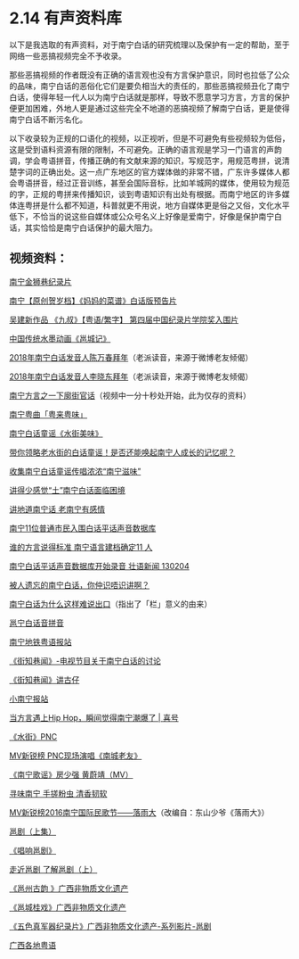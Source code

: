 # 2.14 有声资料库

以下是我选取的有声资料，对于南宁白话的研究梳理以及保护有一定的帮助，至于网络一些恶搞视频完全不予收录。

那些恶搞视频的作者既没有正确的语言观也没有方言保护意识，同时也拉低了公众的品味，南宁白话的恶俗化它们是要负相当大的责任的，那些恶搞视频丑化了南宁白话，使得年轻一代人以为南宁白话就是那样，导致不愿意学习方言，方言的保护便更加困难，外地人更是通过这些完全不地道的恶搞视频了解南宁白话，更是使得南宁白话不断污名化。

以下收录较为正规的口语化的视频，以正视听，但是不可避免有些视频较为低俗，这是受到语料资源有限的限制，不可避免。正确的语言观是学习一门语言的声韵调，学会粤语拼音，传播正确的有文献来源的知识，写规范字，用规范粤拼，说清楚字词的正确出处。这一点广东地区的官方媒体做的非常不错，广东许多媒体人都会粤语拼音，经过正音训练，甚至会国际音标，比如羊城网的媒体，使用较为规范的字，正规的粤拼来传播知识，谈到粤语知识有出处有根据。而南宁地区的许多媒体连粤拼是什么都不知道，科普就更不用说，地方自媒体更是俗之又俗，文化水平低下，不恰当的说这些自媒体或公众号名义上好像是爱南宁，好像是保护南宁白话，其实恰恰是南宁白话保护的最大阻力。

## 视频资料：

[南宁金狮巷纪录片](https://www.bilibili.com/video/av12069625/?from=search&seid=9700533023424659169)

[南宁【原创贺岁档】《妈妈的菜谱》白话版预告片](http://new-play.tudou.com/v/123405664.html?spm=a2h28.8313471.fl.dlink_1_3&f=50313177)

[吴建新作品 《九叔》【粤语/繁字】 第四届中国纪录片学院奖入围片](https://www.bilibili.com/video/av6124028/)

[中国传统水墨动画《邕城记》](http://www.iqiyi.com/w_19rtgjieq5.html)

[2018年南宁白话发音人陈万春拜年](http://v.youku.com/v_show/id_XMzQwMjQ0MjQ3Mg%3D%3D.html?sharefrom=iphone&sharekey=acab580f469d8e12678177536bef6d990)（老派读音，来源于微博老友倾偈）

[2018年南宁白话发音人李晓东拜年](http://v.youku.com/v_show/id_XMzQwMjQzODU2MA%3D%3D.html?sharefrom=iphone&sharekey=76d74b69a1e09807c38b0cd5eb28b44e8)（老派读音，来源于微博老友倾偈）

[南宁方言之一下廓街官话](http://new-play.tudou.com/v/548855485.html)（视频中一分十秒处开始，此为仅存的资料）

[南宁粤曲「粤来粤味」](http://www.iqiyi.com/w_19rwdn8hg5.html)

[南宁白话童谣《水街美味》](https://v.qq.com/x/page/y0502lwb8d3.html)

[带你领略老水街的白话童谣！是否还能唤起南宁人成长的记忆呢？](https://v.qq.com/x/page/e05674yi7rz.html)

[收集南宁白话童谣传唱浓浓“南宁滋味”](http://video.tudou.com/v/XMjIwMzQ0MTMyOA%3D%3D.html)

[讲得少感觉“土”南宁白话面临困境](http://video.tudou.com/v/XMjE5NjM1MTA4NA%3D%3D.html?spm=a2h0k.8191414.5FPAwDXPP8U.A)

[讲地道南宁话 老南宁有感情](http://new-play.tudou.com/v/546826692.html)

[南宁11位普通市民入围白话平话声音数据库](http://video.tudou.com/v/XMjIwMzQ0MTA5Ng%3D%3D.html?spm=a2h0k.8191414.Vpcyr1zfHIA.A)

[谁的方言说得标准 南宁语言建档确定11 人](http://new-play.tudou.com/v/550927975.html)

[南宁白话平话声音数据库开始录音 壮语新闻 130204](http://new-play.tudou.com/v/127695471.html)

[被人遗忘的南宁白话，你仲识唔识讲啊？](https://m.weibo.cn/status/4078626632489522?sourceType=qq&from=1073195010&wm=9006_2001&featurecode=newtitle&sudaref=baike.baidu.com&retcode=6102)

[南宁白话为什么这样难说出口](http://new-play.tudou.com/v/701584805.html?spm=a2h0k.8191414.0.0&from=s1.8-1-1.2)（指出了「栏」意义的由来）

[邕宁白话音拼音](http://www.bilibili.com/video/av2064344/?from=search&seid=3586123612165067854)

[南宁地铁粤语报站](http://tv.gxnews.com.cn/staticpages/20170412/newgx58ed7ee9-16094358.shtml)

[《街知巷闻》-电视节目关于南宁白话的讨论](http://v.youku.com/v_show/id_XOTgzNjQyNjQ%3D.html)

[《街知巷闻》讲古仔](https://v.qq.com/x/page/m0369cvyamg.html?new=1)

[小南宁报站](https://v.qq.com/x/page/r1419q3b4x0.html)

[当方言遇上Hip Hop，瞬间觉得南宁潮爆了 \| 喜号](http://www.iqiyi.com/w_19rsycmvvl.html)

[《水街》PNC](http://v.youku.com/v_show/id_XMTI3NTkxMDg3Mg%3D%3D.html)

[MV新锐榜 PNC现场演唱《南城老友》](https://v.qq.com/x/page/s03178x51xd.html?new=1)

[《南宁歌谣》房少强 黄蔚靖（MV）](http://v.youku.com/v_show/id_XMTcyNTM4NTIwMA%3D%3D.html?spm=a2h0k.8191407.0.0&from=s1.8-1-1.2)

[寻味南宁 手搓粉虫 清香韧软](https://weibo.com/tv/v/FBhNbmQsB?fid=1034:9360c85c55891434d7500d73911100b3)

[MV新锐榜2016南宁国际民歌节——落雨大](https://v.qq.com/x/page/t03283maszd.html?ptag=iqiyi.mv)（改编自：东山少爷《落雨大》）

[邕剧（上集）](http://www.nntv.cn/v/zlsnn/2017-2-17/1487300061970.shtml)

[《唱响邕剧》](http://my.tv.sohu.com/pl/9028935/80845296.shtml)

[走近邕剧 了解邕剧（上）](http://new-play.tudou.com/v/548110243.html)

[《邕州古韵 》广西非物质文化遗产](http://my.tv.sohu.com/us/240471285/77592187.shtml)

[《邕城桂戏》广西非物质文化遗产](http://my.tv.sohu.com/pl/9028935/77043395.shtml)

[《五色真军器纪录片》广西非物质文化遗产-系列影片-邕剧](http://v.youku.com/v_show/id_XODEzMjY2MTE2.html?spm=a2h0k.8191407.0.0&from=s1.8-1-1.2)

[广西各地粤语](http://fx.weico.cc/share/22847110.html?weibo_id=4001952159805691)

